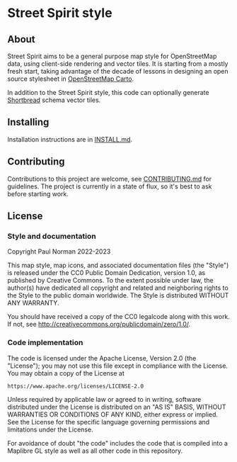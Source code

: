 # Street Spirit style

## About

Street Spirit aims to be a general purpose map style for OpenStreetMap data, using client-side rendering and vector tiles. It is starting from a mostly fresh start, taking advantage of the decade of lessons in designing an open source stylesheet in [OpenStreetMap Carto](https://github.com/gravitystorm/openstreetmap-carto).

In addition to the Street Spirit style, this code can optionally generate [Shortbread](https://shortbread-tiles.org/) schema vector tiles.

## Installing

Installation instructions are in [INSTALL.md](INSTALL.md).

## Contributing

Contributions to this project are welcome, see [CONTRIBUTING.md](CONTRIBUTING.md) for guidelines. The project is currently in a state of flux, so it's best to ask before starting work.

## License

### Style and documentation

Copyright Paul Norman 2022-2023

This map style, map icons, and associated documentation files (the "Style") is
released under the CC0 Public Domain Dedication, version 1.0, as
published by Creative Commons. To the extent possible under law, the
author(s) have dedicated all copyright and related and neighboring
rights to the Style to the public domain worldwide. The Style is
distributed WITHOUT ANY WARRANTY.

You should have received a copy of the CC0 legalcode along with this
work. If not, see <http://creativecommons.org/publicdomain/zero/1.0/>.

### Code implementation

The code is licensed under the Apache License, Version 2.0 (the "License");
you may not use this file except in compliance with the License. You may obtain a copy of the License at

    https://www.apache.org/licenses/LICENSE-2.0

Unless required by applicable law or agreed to in writing, software distributed under the License is distributed on an "AS IS" BASIS, WITHOUT WARRANTIES OR CONDITIONS OF ANY KIND, either express or implied. See the License for the specific language governing permissions and limitations under the License.

For avoidance of doubt "the code" includes the code that is compiled into a Maplibre GL style as well as all other code in this repository.
